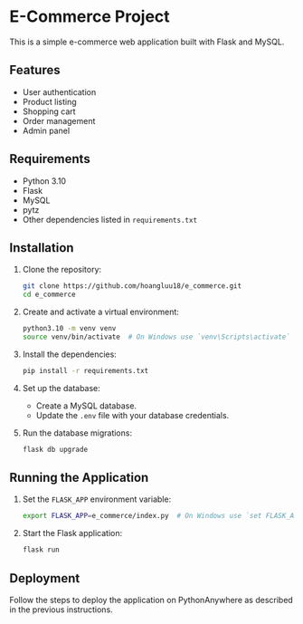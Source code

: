 # E-Commerce Project

This is a simple e-commerce web application built with Flask and MySQL.

## Features

- User authentication
- Product listing
- Shopping cart
- Order management
- Admin panel

## Requirements

- Python 3.10
- Flask
- MySQL
- pytz
- Other dependencies listed in `requirements.txt`

## Installation

1. Clone the repository:
   ```sh
   git clone https://github.com/hoangluu18/e_commerce.git
   cd e_commerce
   ```

2. Create and activate a virtual environment:
   ```sh
   python3.10 -m venv venv
   source venv/bin/activate  # On Windows use `venv\Scripts\activate`
   ```

3. Install the dependencies:
   ```sh
   pip install -r requirements.txt
   ```

4. Set up the database:
   - Create a MySQL database.
   - Update the `.env` file with your database credentials.

5. Run the database migrations:
   ```sh
   flask db upgrade
   ```

## Running the Application

1. Set the `FLASK_APP` environment variable:
   ```sh
   export FLASK_APP=e_commerce/index.py  # On Windows use `set FLASK_APP=e_commerce/index.py`
   ```

2. Start the Flask application:
   ```sh
   flask run
   ```

## Deployment

Follow the steps to deploy the application on PythonAnywhere as described in the previous instructions.
